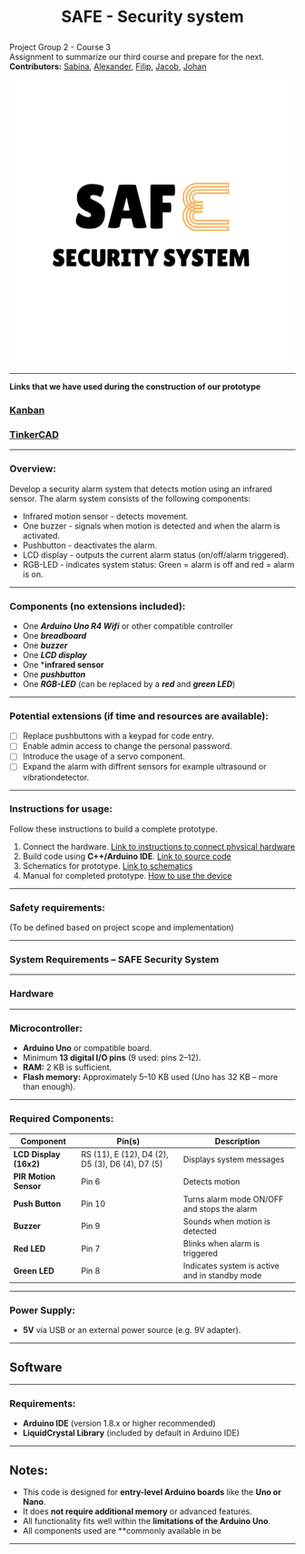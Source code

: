 # <p align="center"> SAFE - Security system </p>
Project Group 2 - Course 3  
Assignment to summarize our third course and prepare for the next.  
**Contributors:** [Sabina](https://github.com/binasime), [Alexander](https://github.com/alexanderchasacademy), [Filip](https://github.com/Filipanderssondev),  [Jacob](https://github.com/jalis00), [Johan](https://github.com/bubba-94)  

![SAFE Security system](https://github.com/Filipanderssondev/course3_projectgroup2_security_system/blob/main/tools/SAF.png)  
________________
**Links that we have used during the construction of our prototype**  
### [Kanban](https://github.com/users/Filipanderssondev/projects/6)

### [TinkerCAD](https://www.tinkercad.com/things/2IvXT1tnwTr-safe-alarm-system-v10?sharecode=3K8oA0UX7hQ530EvdRRKtiQOKeserKk2IRnFxNyzCII)   
_____________
### Overview:  
Develop a security alarm system that detects motion using an infrared sensor. The alarm system consists of the following components:   
* Infrared motion sensor - detects movement.
* One buzzer - signals when motion is detected and when the alarm is activated.
* Pushbutton - deactivates the alarm.    
* LCD display - outputs the current alarm status (on/off/alarm triggered).
* RGB-LED - indicates system status: Green = alarm is off and red = alarm is on.
_________

### Components (no extensions included): 
* One ***Arduino Uno R4 Wifi*** or other compatible controller  
* One ***breadboard***   
* One ***buzzer***      
* One ***LCD display***
* One ***infrared sensor**  
* One ***pushbutton***  
* One ***RGB-LED*** (can be replaced by a ***red*** and ***green LED***)
____  

### Potential extensions (if time and resources are available):  

- [ ] Replace pushbuttons with a keypad for code entry.  
- [ ] Enable admin access to change the personal password.
- [ ] Introduce the usage of a servo component.
- [ ] Expand the alarm with diffrent sensors for example ultrasound or vibrationdetector.  

______
### Instructions for usage:  
Follow these instructions to build a complete prototype.
1. Connect the hardware. [Link to instructions to connect physical hardware](https://github.com/Filipanderssondev/course3_projectgroup2_security_system/blob/main/docs/Instructions/connect.md)
2. Build code using **C++/Arduino IDE**. [Link to source code](https://github.com/Filipanderssondev/course3_projectgroup2_security_system/blob/main/src/SAFE_AlarmSystem/SAFE_AlarmSystem.ino)
3. Schematics for prototype. [Link to schematics](https://github.com/Filipanderssondev/course3_projectgroup2_security_system/blob/main/tools/TESTING%20SAFE_AlarmSystem.ino.pdf)
4. Manual for completed prototype. [How to use the device](https://github.com/Filipanderssondev/course3_projectgroup2_security_system/blob/main/docs/Instructions/manual.md)
____  
### Safety requirements:  
(To be defined based on project scope and implementation)
____  
###  System Requirements – SAFE Security System
____  
###  Hardware
____  
### Microcontroller:
- **Arduino Uno** or compatible board.
- Minimum **13 digital I/O pins** (9 used: pins 2–12).
- **RAM:** 2 KB is sufficient.
- **Flash memory:** Approximately 5–10 KB used (Uno has 32 KB – more than enough).
____  
### Required Components:
| **Component**   | **Pin(s)** | **Description** |
|----------------|------------|-----------------|
| **LCD Display (16x2)** | RS (11), E (12), D4 (2), D5 (3), D6 (4), D7 (5) | Displays system messages |
| **PIR Motion Sensor** | Pin 6 | Detects motion |
| **Push Button** | Pin 10 | Turns alarm mode ON/OFF and stops the alarm |
| **Buzzer** | Pin 9 | Sounds when motion is detected |
| **Red LED** | Pin 7 | Blinks when alarm is triggered |
| **Green LED** | Pin 8 | Indicates system is active and in standby mode |
____  
###  Power Supply:
- **5V** via USB or an external power source (e.g. 9V adapter).
____  

## Software
____  
### Requirements:
- **Arduino IDE** (version 1.8.x or higher recommended)
- **LiquidCrystal Library** (included by default in Arduino IDE)
____  
##  Notes:
- This code is designed for **entry-level Arduino boards** like the **Uno or Nano**.
- It does **not require additional memory** or advanced features.
- All functionality fits well within the **limitations of the Arduino Uno**.
- All components used are **commonly available in be
____  
